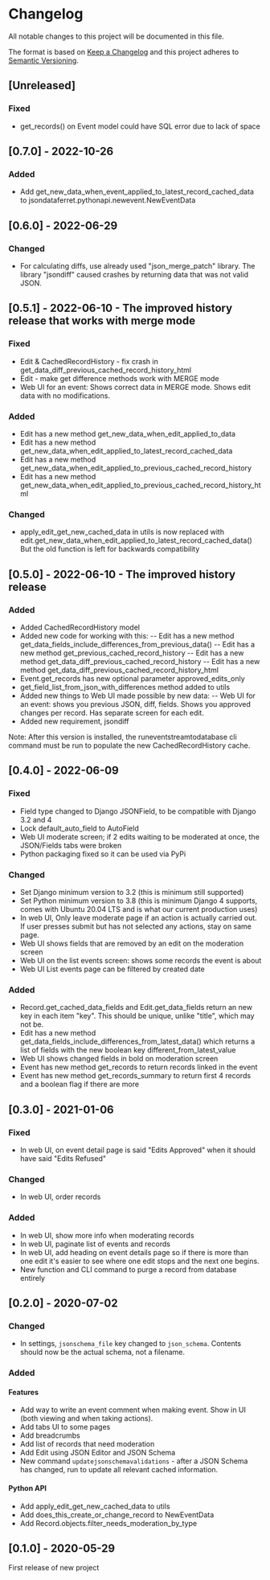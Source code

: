 # Changelog
All notable changes to this project will be documented in this file.

The format is based on [Keep a Changelog](http://keepachangelog.com/en/1.0.0/)
and this project adheres to [Semantic Versioning](http://semver.org/spec/v2.0.0.html).

## [Unreleased]


### Fixed

- get_records() on Event model could have SQL error due to lack of space

## [0.7.0] - 2022-10-26

### Added

- Add get_new_data_when_event_applied_to_latest_record_cached_data to jsondataferret.pythonapi.newevent.NewEventData

## [0.6.0] - 2022-06-29

### Changed

- For calculating diffs, use already used "json_merge_patch" library. 
  The library "jsondiff" caused crashes by returning data that was not valid JSON.

## [0.5.1] - 2022-06-10 - The improved history release that works with merge mode

### Fixed

- Edit & CachedRecordHistory - fix crash in get_data_diff_previous_cached_record_history_html
- Edit - make get difference methods work with MERGE mode
- Web UI for an event: Shows correct data in MERGE mode. Shows edit data with no modifications.

### Added

- Edit has a new method get_new_data_when_edit_applied_to_data
- Edit has a new method get_new_data_when_edit_applied_to_latest_record_cached_data
- Edit has a new method get_new_data_when_edit_applied_to_previous_cached_record_history
- Edit has a new method get_new_data_when_edit_applied_to_previous_cached_record_history_html

### Changed

- apply_edit_get_new_cached_data in utils is now replaced with edit.get_new_data_when_edit_applied_to_latest_record_cached_data()
  But the old function is left for backwards compatibility

## [0.5.0] - 2022-06-10 - The improved history release

### Added

- Added CachedRecordHistory model
- Added new code for working with this:
-- Edit has a new method get_data_fields_include_differences_from_previous_data()
-- Edit has a new method get_previous_cached_record_history
-- Edit has a new method get_data_diff_previous_cached_record_history
-- Edit has a new method get_data_diff_previous_cached_record_history_html
- Event.get_records has new optional parameter approved_edits_only
- get_field_list_from_json_with_differences method added to utils
- Added new things to Web UI made possible by new data:
-- Web UI for an event: shows you previous JSON, diff, fields. Shows you approved changes per record. Has separate screen for each edit. 
- Added new requirement, jsondiff


Note: After this version is installed, the runeventstreamtodatabase cli command must be run to populate the new CachedRecordHistory cache.

## [0.4.0] - 2022-06-09

### Fixed

- Field type changed to Django JSONField, to be compatible with Django 3.2 and 4
- Lock default_auto_field to AutoField
- Web UI moderate screen; if 2 edits waiting to be moderated at once, the JSON/Fields tabs were broken
- Python packaging fixed so it can be used via PyPi

### Changed

- Set Django minimum version to 3.2 (this is minimum still supported)
- Set Python minimum version to 3.8 (this is minimum Django 4 supports, comes with Ubuntu 20.04 LTS and is what our current production uses)
- In web UI, Only leave moderate page if an action is actually carried out. 
  If user presses submit but has not selected any actions, stay on same page.
- Web UI shows fields that are removed by an edit on the moderation screen
- Web UI on the list events screen: shows some records the event is about
- Web UI List events page can be filtered by created date

### Added

- Record.get_cached_data_fields and Edit.get_data_fields return an new key in each item "key". This should be unique, unlike "title", which may not be.
- Edit has a new method get_data_fields_include_differences_from_latest_data() which returns a list of fields with the new boolean key different_from_latest_value
- Web UI shows changed fields in bold on moderation screen
- Event has new method get_records to return records linked in the event
- Event has new method get_records_summary to return first 4 records and a boolean flag if there are more

## [0.3.0] - 2021-01-06

### Fixed

- In web UI, on event detail page is said "Edits Approved" when it should have said "Edits Refused"

### Changed

- In web UI, order records

### Added

- In web UI, show more info when moderating records
- In web UI, paginate list of events and records
- In web UI, add heading on event details page so if 
  there is more than one edit it's easier to see where one edit stops and the next one begins.
- New function and CLI command to purge a record from database entirely

## [0.2.0] - 2020-07-02

### Changed

- In settings, `jsonschema_file` key changed to `json_schema`. Contents should now be the actual schema, not a filename.

### Added

#### Features

- Add way to write an event comment when making event. Show in UI (both viewing and when taking actions).
- Add tabs UI to some pages
- Add breadcrumbs
- Add list of records that need moderation
- Add Edit using JSON Editor and JSON Schema
- New command `updatejsonschemavalidations` - after a JSON Schema has changed, run to update all relevant cached information.

#### Python API

- Add apply_edit_get_new_cached_data to utils
- Add does_this_create_or_change_record to NewEventData
- Add Record.objects.filter_needs_moderation_by_type

## [0.1.0] - 2020-05-29

First release of new project
